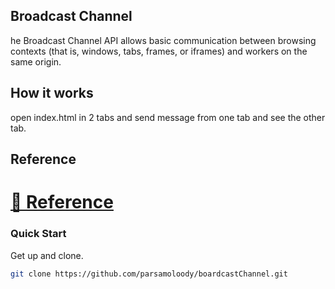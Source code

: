## Broadcast Channel

he Broadcast Channel API allows basic communication between browsing contexts (that is, windows, tabs, frames, or iframes) and workers on the same origin.

## How it works
open index.html in 2 tabs and send message from one tab and see the other tab.
## Reference
# [👀 Reference](https://developer.mozilla.org/en-US/docs/Web/API/Broadcast_Channel_API)

### Quick Start

Get up and clone.

```bash
git clone https://github.com/parsamoloody/boardcastChannel.git
```